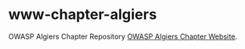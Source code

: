 # www-chapter-algiers
OWASP Algiers Chapter Repository
[OWASP Algiers Chapter Website](https://owasp.org/www-chapter-algiers/).
